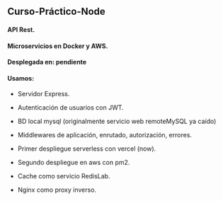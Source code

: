 ## Curso-Práctico-Node

#### API Rest.
#### Microservicios en Docker y AWS.  
	
#### Desplegada en: pendiente
    
#### Usamos:
	
  * Servidor Express.
			
  * Autenticación de usuarios con JWT.
	   
  * BD local mysql (originalmente servicio web remoteMySQL ya caído)
  
  * Middlewares de aplicación, enrutado, autorización, errores.
    
  * Primer despliegue serverless con vercel (now).
  
  * Segundo despliegue en aws con pm2.
  
  * Cache como servicio RedisLab.
  
  * Nginx como proxy inverso.
